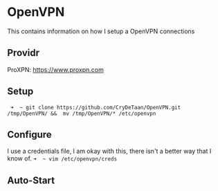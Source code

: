 # OpenVPN

This contains information on how I setup a OpenVPN connections

## Providr 
ProXPN: https://www.proxpn.com

## Setup

` ➜  ~ git clone https://github.com/CryDeTaan/OpenVPN.git  /tmp/OpenVPN/ &&  mv /tmp/OpenVPN/* /etc/openvpn`

## Configure

I use a credentials file, I am okay with this, there isn't a better way that I know of.
` ➜  ~ vim /etc/openvpn/creds `

## Auto-Start



